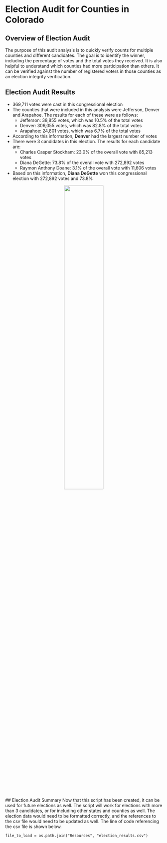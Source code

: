 # Election Audit for Counties in Colorado
## Overview of Election Audit
The purpose of this audit analysis is to quickly verify counts for multiple counties and different candidates. The goal is to identify the winner, including the percentage of votes and the total votes they received. It is also helpful to understand which counties had more participation than others. It can be verified against the number of registered voters in those counties as an election integrity verification. 

## Election Audit Results
* 369,711 votes were cast in this congressional election 
* The counties that were included in this analysis were Jefferson, Denver and Arapahoe. The results for each of these were as follows: 
    * Jefferson: 38,855 votes, which was 10.5% of the total votes
    * Denver:    306,055 votes, which was 82.8% of the total votes
    * Arapahoe:  24,801 votes, which was 6.7% of the total votes
* According to this information, **Denver** had the largest number of votes
* There were 3 candidates in this election. The results for each candidate are:
   * Charles Casper Stockham: 23.0% of the overall vote with 85,213 votes
   * Diana DeGette:           73.8% of the overall vote with 272,892 votes
   * Raymon Anthony Doane:    3.1% of the overall vote with 11,606 votes
* Based on this information, **Diana DeGette** won this congressional election with 272,892 votes and 73.8% 
<p align="center" width="100%">
    <img width="50%" src=https://user-images.githubusercontent.com/105991478/176971014-68fd10a4-5cd2-46ce-9f76-d6ad77d405e5.png>
</p>
## Election Audit Summary
Now that this script has been created, it can be used for future elections as well. The script will work for elections with more than 3 candidates, or for including other states and counties as well. The election data would need to be formatted correctly, and the references to the csv file would need to be updated as well. The line of code referencing the csv file is shown below. 

```   
file_to_load = os.path.join("Resources", "election_results.csv")

```

